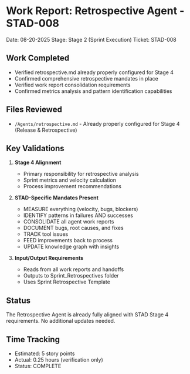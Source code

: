 # Work Report: Retrospective Agent - STAD-008
Date: 08-20-2025
Stage: Stage 2 (Sprint Execution)
Ticket: STAD-008

## Work Completed
- Verified retrospective.md already properly configured for Stage 4
- Confirmed comprehensive retrospective mandates in place
- Verified work report consolidation requirements
- Confirmed metrics analysis and pattern identification capabilities

## Files Reviewed
- `/Agents/retrospective.md` - Already properly configured for Stage 4 (Release & Retrospective)

## Key Validations
1. **Stage 4 Alignment**
   - Primary responsibility for retrospective analysis
   - Sprint metrics and velocity calculation
   - Process improvement recommendations

2. **STAD-Specific Mandates Present**
   - MEASURE everything (velocity, bugs, blockers)
   - IDENTIFY patterns in failures AND successes
   - CONSOLIDATE all agent work reports
   - DOCUMENT bugs, root causes, and fixes
   - TRACK tool issues
   - FEED improvements back to process
   - UPDATE knowledge graph with insights

3. **Input/Output Requirements**
   - Reads from all work reports and handoffs
   - Outputs to Sprint_Retrospectives folder
   - Uses Sprint Retrospective Template

## Status
The Retrospective Agent is already fully aligned with STAD Stage 4 requirements. No additional updates needed.

## Time Tracking
- Estimated: 5 story points
- Actual: 0.25 hours (verification only)
- Status: COMPLETE
